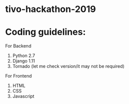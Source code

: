 # tivo-hackathon-2019

# Coding guidelines:
For Backend
1. Python 2.7
2. Django 1.11
3. Tornado (let me check version/it may not be required)

For Frontend
1. HTML
2. CSS
3. Javascript
